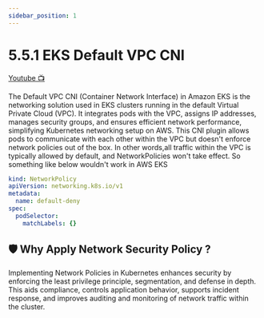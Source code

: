 ```yaml
---
sidebar_position: 1
---
```

# 5.5.1 EKS Default VPC CNI

[Youtube 📺](https://www.youtube.com/watch?v=Am9417a87zU&t=6913s)

The Default VPC CNI (Container Network Interface) in Amazon EKS is the networking solution used in EKS clusters running in the default Virtual Private Cloud (VPC). It integrates pods with the VPC, assigns IP addresses, manages security groups, and ensures efficient network performance, simplifying Kubernetes networking setup on AWS.
This CNI plugin allows pods to communicate with each other within the VPC but doesn't enforce network policies out of the box. In other words,all traffic within the VPC is typically allowed by default, and NetworkPolicies won't take effect.
So something like below wouldn't work in AWS EKS

```yaml
kind: NetworkPolicy
apiVersion: networking.k8s.io/v1
metadata:
  name: default-deny
spec:
  podSelector:
    matchLabels: {}
```

## 🛡️ Why Apply Network Security Policy ?

Implementing Network Policies in Kubernetes enhances security by enforcing the least privilege principle, segmentation, and defense in depth. This aids compliance, controls application behavior, supports incident response, and improves auditing and monitoring of network traffic within the cluster.

